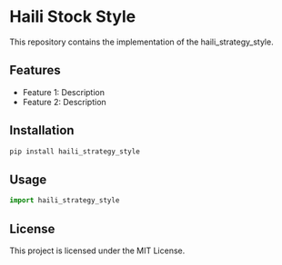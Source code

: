 # Haili Stock Style

This repository contains the implementation of the haili_strategy_style.

## Features

- Feature 1: Description
- Feature 2: Description

## Installation

```bash
pip install haili_strategy_style
```

## Usage

```python
import haili_strategy_style
```

## License

This project is licensed under the MIT License.